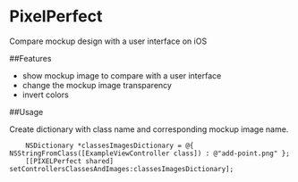 # PixelPerfect
Compare mockup design with a user interface on iOS


##Features
* show mockup image to compare with a user interface
* change the mockup image transparency
* invert colors

##Usage

Create dictionary with class name and corresponding mockup image name.

```
    NSDictionary *classesImagesDictionary = @{ NSStringFromClass([ExampleViewController class]) : @"add-point.png" };
    [[PIXELPerfect shared] setControllersClassesAndImages:classesImagesDictionary];
```